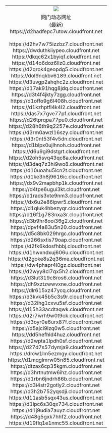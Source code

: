 ﻿<table>
  <tr></tr>
  <tr><td colspan=2 align=center><img src="https://d2hadfepc7utow.cloudfront.net/Up/oGate.jpg" /></td></tr>
  <tr><td colspan=2 align=center>网门动态网址<br/>(最新)
<br>https://d2hadfepc7utow.cloudfront.net
<br/>
<br>https://d2hv7w75izzbz7.cloudfront.net
<br>https://dwduthkiiypeo.cloudfront.net
<br>https://dkqc62x1byiqf.cloudfront.net
<br>https://d14o6doz6llz0.cloudfront.net
<br>https://d2qrok4geopdg5.cloudfront.net
<br>https://dol9nqkbv6189.cloudfront.net
<br>https://d3uvgp2ahqhc2z.cloudfront.net
<br>https://d17ak91hqg8jdq.cloudfront.net
<br>https://d3t4f4jkty7zgg.cloudfront.net
<br>https://d1offo9g6l408h.cloudfront.net
<br>https://d1kzhptfl4k4l2.cloudfront.net
<br>https://das7x7gve77pf.cloudfront.net
<br>https://d26tprqpa77pu0.cloudfront.net
<br>https://d28h6th9q2257e.cloudfront.net
<br>https://d3rm0awzl16szy.cloudfront.net
<br>https://d3r0nt53f4v5dn.cloudfront.net
<br>https://d1blpx0ujlhnoh.cloudfront.net
<br>https://d6u9gi9dstgrt.cloudfront.net
<br>https://d2oh5svq43qc8a.cloudfront.net
<br>https://d3daq7z3hi9wo8.cloudfront.net
<br>https://d10uoahu5lcn2t.cloudfront.net
<br>https://d1ke3h8j9616ic.cloudfront.net
<br>https://dx9v2mapbhp1k.cloudfront.net
<br>https://d4tpe6ugui3kt.cloudfront.net
<br>https://d1rads3xte9nm3.cloudfront.net
<br>https://dx6u2e86ipwr5.cloudfront.net
<br>https://d1qluk4hbezyqr.cloudfront.net
<br>https://d16f1g783nxa3r.cloudfront.net
<br>https://d3b9hr8ooi36g2.cloudfront.net
<br>https://dpvf4a83u5n20.cloudfront.net
<br>https://d5c8bk029hrgc.cloudfront.net
<br>https://d266sxtis79oap.cloudfront.net
<br>https://d2fk6kdosfhbbj.cloudfront.net
<br>https://d1hwxndxuj606u.cloudfront.net
<br>https://d2goke8s2q36me.cloudfront.net
<br>https://dw4phapr4l0gz.cloudfront.net
<br>https://d2wyy8cl7qx5h2.cloudfront.net
<br>https://d3lut319c8ros6.cloudfront.net
<br>https://dh9xztzwwvxne.cloudfront.net
<br>https://dlr615xz47ycq.cloudfront.net
<br>https://d3kvk45b5c3s9r.cloudfront.net
<br>https://d32ihg1cxvu5sf.cloudfront.net
<br>https://d15h33acdtaqwk.cloudfront.net
<br>https://d2r7wrh9w0t9ok.cloudfront.net
<br>https://d3oyr0e6urx87f.cloudfront.net
<br>https://d5ajci9lzq0w5.cloudfront.net
<br>https://dd5hefhld4huz.cloudfront.net
<br>https://d2wpta1lpdh0sf.cloudfront.net
<br>https://d27d7s57dymja9.cloudfront.net
<br>https://drcw1lm5ezmgy.cloudfront.net
<br>https://d1mqglmrw05n85.cloudfront.net
<br>https://dtzax6cp35kgm.cloudfront.net
<br>https://d3hrtnutmw6ihz.cloudfront.net
<br>https://d1rbn6jndrh86b.cloudfront.net
<br>https://d3i4str2gotly2.cloudfront.net
<br>https://d3h2b752yqsdji.cloudfront.net
<br>https://d11asb5sqx43us.cloudfront.net
<br>https://d1ipc6s30qx734.cloudfront.net
<br>https://d1j9udia7auyz.cloudfront.net
<br>https://d48g5gxk7hhf2.cloudfront.net
<br>https://d19flq1e1nmc55.cloudfront.net
    </td>
  </tr>
</table>
